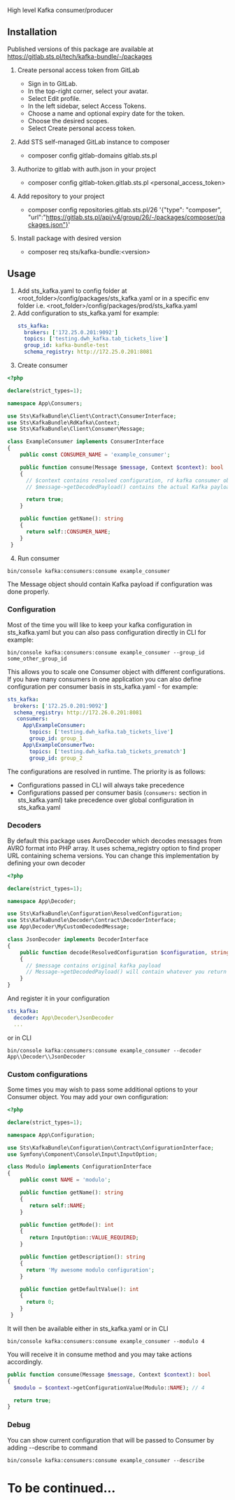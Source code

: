 
High level Kafka consumer/producer
## Installation

Published versions of this package are available at https://gitlab.sts.pl/tech/kafka-bundle/-/packages

1. Create personal access token from GitLab

    - Sign in to GitLab.
    - In the top-right corner, select your avatar.
    - Select Edit profile.
    - In the left sidebar, select Access Tokens.
    - Choose a name and optional expiry date for the token.
    - Choose the desired scopes.
    - Select Create personal access token.

2. Add STS self-managed GitLab instance to composer

    - composer config gitlab-domains gitlab.sts.pl

3. Authorize to gitlab with auth.json in your project

    - composer config gitlab-token.gitlab.sts.pl <personal_access_token>

4. Add repository to your project
    - composer config repositories.gitlab.sts.pl/26 '{"type": "composer", "url":"https://gitlab.sts.pl/api/v4/group/26/-/packages/composer/packages.json"}'

5. Install package with desired version
    - composer req sts/kafka-bundle:\<version>

## Usage

1. Add sts_kafka.yaml to config folder at \<root_folder>/config/packages/sts_kafka.yaml or in a specific env folder i.e. \<root_folder>/config/packages/prod/sts_kafka.yaml
2. Add configuration to sts_kafka.yaml for example:
	```yaml
	sts_kafka:
	  brokers: ['172.25.0.201:9092']
	  topics: ['testing.dwh_kafka.tab_tickets_live']
	  group_id: kafka-bundle-test
	  schema_registry: http://172.25.0.201:8081
	  ```
3. Create consumer
```php
<?php

declare(strict_types=1);

namespace App\Consumers;

use Sts\KafkaBundle\Client\Contract\ConsumerInterface;
use Sts\KafkaBundle\RdKafka\Context;
use Sts\KafkaBundle\Client\Consumer\Message;

class ExampleConsumer implements ConsumerInterface
{
    public const CONSUMER_NAME = 'example_consumer';

    public function consume(Message $message, Context $context): bool
    {
	  // $context contains resolved configuration, rd kafka consumer object and topics
	  // $message->getDecodedPayload() contains the actual Kafka payload

	  return true;
    }

    public function getName(): string
    {
	  return self::CONSUMER_NAME;
    }
 }
 ```
 4. Run consumer
 ```
 bin/console kafka:consumers:consume example_consumer
 ```
The Message object should contain Kafka payload if configuration was done properly.

### Configuration
Most of the time you will like to keep your kafka configuration in sts_kafka.yaml but you can also pass configuration directly in CLI for example:
```
bin/console kafka:consumers:consume example_consumer --group_id some_other_group_id
```
This allows you to scale one Consumer object with different configurations.
If you have many consumers in one application you can also define configuration per consumer basis in sts_kafka.yaml - for example:
```yaml
sts_kafka:
  brokers: ['172.25.0.201:9092']
  schema_registry: http://172.26.0.201:8081
   consumers:
     App\ExampleConsumer:
	   topics: ['testing.dwh_kafka.tab_tickets_live']
	   group_id: group_1
	 App\ExampleConsumerTwo:
	   topics: ['testing.dwh_kafka.tab_tickets_prematch']
	   group_id: group_2
```

The configurations are resolved in runtime. The priority is as follows:

- Configurations passed in CLI will always take precedence
- Configurations passed per consumer basis (```consumers:``` section in sts_kafka.yaml) take precedence over global configuration in sts_kafka.yaml

### Decoders

By default this package uses AvroDecoder which decodes messages from AVRO format into PHP array. It uses schema_registry option to find proper URL containing schema versions. You can change this implementation by defining your own decoder
```php
<?php

declare(strict_types=1);

namespace App\Decoder;

use Sts\KafkaBundle\Configuration\ResolvedConfiguration;
use Sts\KafkaBundle\Decoder\Contract\DecoderInterface;
use App\Decoder\MyCustomDecodedMessage;

class JsonDecoder implements DecoderInterface
{
    public function decode(ResolvedConfiguration $configuration, string $message): MyCustomDecodedMessage
    {
	  // $message contains original kafka payload
	  // Message->getDecodedPayload() will contain whatever you return here - there is no defined return type hint on this method
    }
}
```

And register it in your configuration
```yaml
sts_kafka:
  decoder: App\Decoder\JsonDecoder
  ...
```
or in CLI
```
bin/console kafka:consumers:consume example_consumer --decoder App\\Decoder\\JsonDecoder
```

### Custom configurations

Some times you may wish to pass some additional options to your Consumer object. You may add your own configuration:
```php
<?php

declare(strict_types=1);

namespace App\Configuration;

use Sts\KafkaBundle\Configuration\Contract\ConfigurationInterface;
use Symfony\Component\Console\Input\InputOption;

class Modulo implements ConfigurationInterface
{
	public const NAME = 'modulo';

	public function getName(): string
    {
	   return self::NAME;
    }

	public function getMode(): int
    {
	   return InputOption::VALUE_REQUIRED;
    }

    public function getDescription(): string
    {
	  return 'My awesome modulo configuration';
	}

    public function getDefaultValue(): int
    {
	  return 0;
    }
 }
```
It will then be available either in sts_kafka.yaml or in CLI
```
bin/console kafka:consumers:consume example_consumer --modulo 4
```
You will receive it in consume method and you may take actions accordingly.
```php
public function consume(Message $message, Context $context): bool
{
  $modulo = $context->getConfigurationValue(Modulo::NAME); // 4

  return true;
}
```

### Debug

You can show current configuration that will be passed to Consumer by adding --describe to command
```
bin/console kafka:consumers:consume example_consumer --describe
```

# To be continued...
